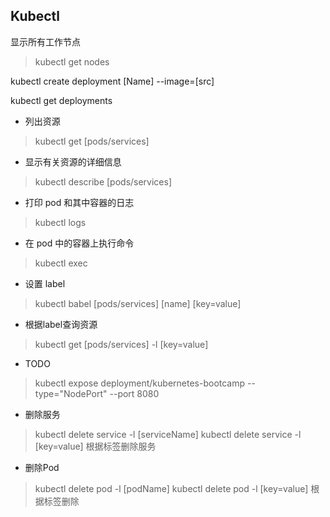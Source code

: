 ## Kubectl

显示所有工作节点
> kubectl get nodes




kubectl create deployment [Name]  --image=[src]


kubectl get deployments



* 列出资源
> kubectl get  [pods/services]

* 显示有关资源的详细信息
> kubectl describe   [pods/services]

* 打印 pod 和其中容器的日志
> kubectl logs

* 在 pod 中的容器上执行命令
> kubectl exec


* 设置 label

> kubectl babel [pods/services] [name]  [key=value]

* 根据label查询资源

> kubectl get [pods/services] -l [key=value]



* TODO
> kubectl expose deployment/kubernetes-bootcamp --type="NodePort" --port 8080

* 删除服务

> kubectl delete service -l [serviceName]
> kubectl delete service -l [key=value] 根据标签删除服务


* 删除Pod 
> kubectl delete pod -l [podName]
> kubectl delete pod -l [key=value]   根据标签删除